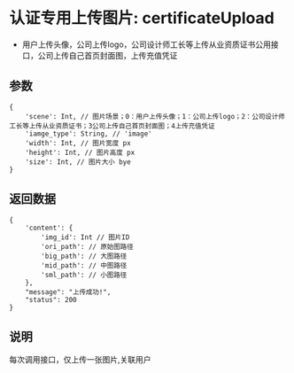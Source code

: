# 认证专用上传图片: certificateUpload

- 用户上传头像，公司上传logo，公司设计师工长等上传从业资质证书公用接口，公司上传自己首页封面图，上传充值凭证

## 参数

    {
        'scene': Int, // 图片场景；0：用户上传头像；1：公司上传logo；2：公司设计师工长等上传从业资质证书；3公司上传自己首页封面图；4上传充值凭证
        'iamge_type': String, // 'image'
        'width': Int, // 图片宽度 px
        'height': Int, // 图片高度 px
        'size': Int, // 图片大小 bye
    }

## 返回数据

    {
        'content': {
            'img_id': Int // 图片ID
            'ori_path': // 原始图路径
            'big_path': // 大图路径
            'mid_path': // 中图路径
            'sml_path': // 小图路径
        },
        "message": "上传成功!",
        "status": 200
    }

## 说明

每次调用接口，仅上传一张图片,关联用户